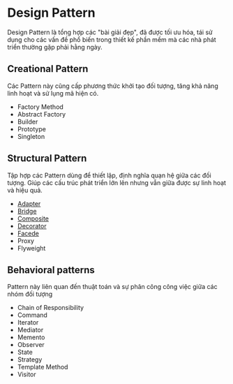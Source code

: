 # Design Pattern

Design Pattern là tổng hợp các "bài giải đẹp", đã được tối ưu hóa, tái sử dụng cho các vấn đề phổ biến trong thiết kế phần mềm mà các nhà phát triển thường gặp phải hằng ngày.

## Creational Pattern

Các Pattern này cũng cấp phương thức khởi tạo đối tượng, tăng khả năng linh hoạt và sử lụng mã hiện có.

- Factory Method
- Abstract Factory
- Builder
- Prototype
- Singleton

## Structural Pattern

Tập hợp các Pattern dùng để thiết lập, định nghĩa quạn hệ giữa các đối tượng. Giúp các cấu trúc phát triển lớn lên nhưng vẫn giữa được sự linh hoạt và hiệu quả.

- [Adapter](https://github.com/nguyenphuc22/Design-Patterns/tree/main/Adapter%20Pattern#readme)
- [Bridge](https://github.com/nguyenphuc22/Design-Patterns/tree/main/Bridge%20Pattern)
- [Composite](https://github.com/nguyenphuc22/Design-Patterns/tree/main/Composite%20Pattern)
- [Decorator](https://github.com/nguyenphuc22/Design-Patterns/tree/main/Decorator%20Pattern)
- [Facede](https://github.com/nguyenphuc22/Design-Patterns/tree/main/Facade%20Pattern)
- Proxy
- Flyweight

## Behavioral patterns

Pattern này liên quan đến thuật toán và sự phân công công việc giữa các nhóm đối tượng

- Chain of Responsibility
- Command
- Iterator
- Mediator
- Memento
- Observer
- State
- Strategy
- Template Method
- Visitor

